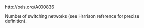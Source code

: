 http://oeis.org/A000836

Number of switching networks (see Harrison reference for precise definition).
